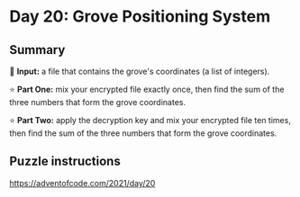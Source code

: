 # Day 20: Grove Positioning System

## Summary

📃 **Input:** a file that contains the grove's coordinates (a list of integers).

⭐ **Part One:** mix your encrypted file exactly once, then find the sum of the three numbers that form the grove coordinates.

⭐ **Part Two:** apply the decryption key and mix your encrypted file ten times, then find the sum of the three numbers that form the grove coordinates.

## Puzzle instructions
https://adventofcode.com/2021/day/20